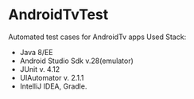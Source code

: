 # AndroidTvTest
Automated test cases for AndroidTv apps
Used Stack:
- Java 8/EE
- Android Studio Sdk v.28(emulator)
- JUnit v. 4.12
- UIAutomator v. 2.1.1
- IntelliJ IDEA, Gradle.
